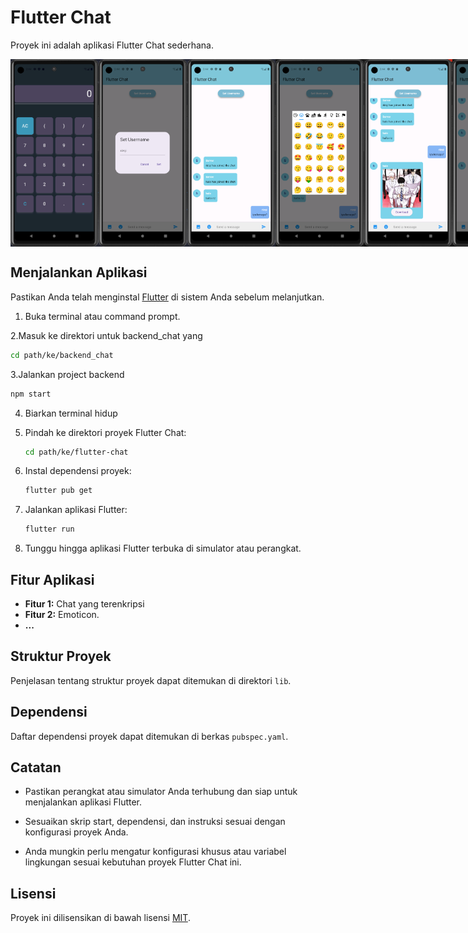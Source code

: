 
# Flutter Chat

Proyek ini adalah aplikasi Flutter Chat sederhana.

<div style="display: flex; ">
  <img src="foto/1.png" alt="Screenshot Aplikasi 1" style="width: 300px; height: 300px;"/>
  <img src="foto/2.png" alt="Screenshot Aplikasi 2" style="width: 300px; height: 300px;"/>
  <img src="foto/3.png" alt="Screenshot Aplikasi 3" style="width: 300px; height: 300px;"/>
  <img src="foto/4.png" alt="Screenshot Aplikasi 4" style="width: 300px; height: 300px;"/>
  <img src="foto/5.png" alt="Screenshot Aplikasi 5" style="width: 300px; height: 300px;"/>
  <img src="foto/6.png" alt="Screenshot Aplikasi 6" style="width: 300px; height: 300px;"/>
</div>


## Menjalankan Aplikasi

Pastikan Anda telah menginstal [Flutter](https://flutter.dev/docs/get-started/install) di sistem Anda sebelum melanjutkan.

1. Buka terminal atau command prompt.

2.Masuk ke direktori untuk backend_chat yang
   ```bash
   cd path/ke/backend_chat
   ```

3.Jalankan project backend
   ```bash
   npm start
   ```
4. Biarkan terminal hidup
   
5. Pindah ke direktori proyek Flutter Chat:

   ```bash
   cd path/ke/flutter-chat
   ```

6. Instal dependensi proyek:

   ```bash
   flutter pub get
   ```

7. Jalankan aplikasi Flutter:

   ```bash
   flutter run
   ```

8. Tunggu hingga aplikasi Flutter terbuka di simulator atau perangkat.

## Fitur Aplikasi

- **Fitur 1:** Chat yang terenkripsi
- **Fitur 2:** Emoticon.
- **...**

## Struktur Proyek

Penjelasan tentang struktur proyek dapat ditemukan di direktori `lib`.

## Dependensi

Daftar dependensi proyek dapat ditemukan di berkas `pubspec.yaml`.

## Catatan

- Pastikan perangkat atau simulator Anda terhubung dan siap untuk menjalankan aplikasi Flutter.

- Sesuaikan skrip start, dependensi, dan instruksi sesuai dengan konfigurasi proyek Anda.

- Anda mungkin perlu mengatur konfigurasi khusus atau variabel lingkungan sesuai kebutuhan proyek Flutter Chat ini.

## Lisensi

Proyek ini dilisensikan di bawah lisensi [MIT](LICENSE).

